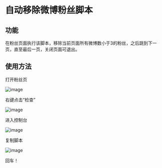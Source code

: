 # 自动移除微博粉丝脚本

## 功能

在粉丝页面执行该脚本，移除当前页面所有微博数小于3的粉丝，之后跳到下一页，直至最后一页，关闭页面可退出。

## 使用方法

打开粉丝页

![image](https://github.com/surpassly/removefans/blob/master/images/1.png)

右键点击“检查”

![image](https://github.com/surpassly/removefans/blob/master/images/2.png)

进入控制台

![image](https://github.com/surpassly/removefans/blob/master/images/3.png)

复制脚本

![image](https://github.com/surpassly/removefans/blob/master/images/4.png)

回车！

